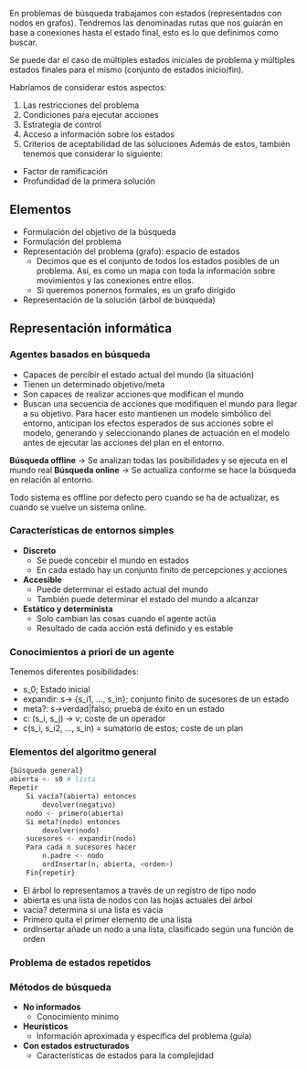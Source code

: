 En problemas de búsqueda trabajamos con estados (representados con nodos en grafos). Tendremos las denominadas rutas que nos guiarán en base a conexiones hasta el estado final, esto es lo que definimos como buscar. 

Se puede dar el caso de múltiples estados iniciales de problema y múltiples estados finales para el mismo (conjunto de estados inicio/fin).

Habríamos de considerar estos aspectos:
1. Las restricciones del problema
2. Condiciones para ejecutar acciones
3. Estrategia de control
4. Acceso a información sobre los estados
5. Criterios de aceptabilidad de las soluciones
Además de estos, también tenemos que considerar lo siguiente:
- Factor de ramificación
- Profundidad de la primera solución
## Elementos
- Formulación del objetivo de la búsqueda
- Formulación del problema
- Representación del problema (grafo):  espacio de estados
	- Decimos que es el conjunto de todos los estados posibles de un problema. Así, es como un mapa con toda la información sobre movimientos y las conexiones entre ellos. 
	- Si queremos ponernos formales, es un grafo dirigido
- Representación de la solución (árbol de búsqueda)
## Representación informática
### Agentes basados en búsqueda
- Capaces de percibir el estado actual del mundo (la situación)
- Tienen un determinado objetivo/meta
- Son capaces de realizar acciones que modifican el mundo
- Buscan una secuencia de acciones que modifiquen el mundo para llegar a su objetivo. 
Para hacer esto mantienen un modelo simbólico del entorno, anticipan los efectos esperados de sus acciones sobre el modelo, generando y seleccionando planes de actuación en el modelo antes de ejecutar las acciones del plan en el entorno. 

**Búsqueda offline** -> Se analizan todas las posibilidades y se ejecuta en el mundo real
**Búsqueda online** -> Se actualiza conforme se hace la búsqueda en relación al entorno. 

Todo sistema es offline por defecto pero cuando se ha de actualizar, es cuando se vuelve un sistema online.
### Características de entornos simples
- **Discreto**
	- Se puede concebir el mundo en estados
	- En cada estado hay un conjunto finito de percepciones y acciones
- **Accesible**
	- Puede determinar el estado actual del mundo
	- También puede determinar el estado del mundo a alcanzar
- **Estático y determinista**
	- Solo cambian las cosas cuando el agente actúa
	- Resultado de cada acción está definido y es estable
### Conocimientos a priori de un agente
Tenemos diferentes posibilidades:
- s_0; Estado inicial
- expandir: s-> {s_i1, ..., s_in}; conjunto finito de sucesores de un estado
- meta?: s->verdad|falso; prueba de éxito en un estado
- c: (s_i, s_j) -> v; coste de un operador
- c(s_i, s_i2, ..., s_in) = sumatorio de estos; coste de un plan
### Elementos del algoritmo general
``` python
{búsqueda general}
abierta <- s0 # lista
Repetir 
	Si vacía?(abierta) entonces
		devolver(negativo)
	nodo <- primero(abierta)
	Si meta?(nodo) entonces
		devolver(nodo)
	sucesores <- expandir(nodo)
	Para cada n sucesores hacer
		n.padre <- nodo
		ordInsertar(n, abierta, <orden>)
	Fin{repetir}
```
- El árbol lo representamos a través de un registro de tipo nodo
- abierta es una lista de nodos con las hojas actuales del árbol
- vacía? determina si una lista es vacía
- Primero quita el primer elemento de una lista
- ordInsertar añade un nodo a una lista, clasificado según una función de orden
### Problema de estados repetidos
### Métodos de búsqueda
- **No informados**
	- Conocimiento mínimo
- **Heurísticos**
	- Información aproximada y específica del problema (guía)
- **Con estados estructurados**
	- Características de estados para la complejidad
